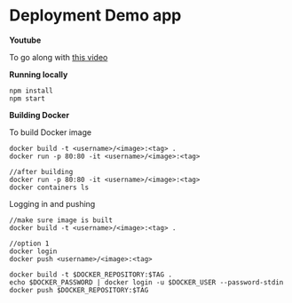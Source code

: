 # Deployment Demo app

**Youtube** 

To go along with [this video](https://youtu.be/flrEc9FxKNQ)

**Running locally**

```
npm install
npm start
```

**Building Docker**

To build Docker image

```
docker build -t <username>/<image>:<tag> .
docker run -p 80:80 -it <username>/<image>:<tag>

//after building
docker run -p 80:80 -it <username>/<image>:<tag>
docker containers ls

```

Logging in and pushing
```
//make sure image is built
docker build -t <username>/<image>:<tag> .

//option 1
docker login
docker push <username>/<image>:<tag>

docker build -t $DOCKER_REPOSITORY:$TAG .
echo $DOCKER_PASSWORD | docker login -u $DOCKER_USER --password-stdin
docker push $DOCKER_REPOSITORY:$TAG
```
